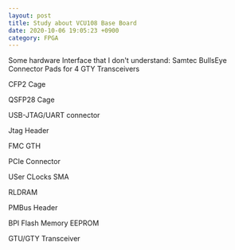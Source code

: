 ```yaml
---
layout: post
title: Study about VCU108 Base Board
date: 2020-10-06 19:05:23 +0900
category: FPGA
---
```


Some hardware Interface that I don't understand:
Samtec BullsEye Connector Pads for 4 GTY Transceivers

CFP2 Cage

QSFP28 Cage

USB-JTAG/UART connector

Jtag Header

FMC GTH

PCIe Connector

USer CLocks SMA

RLDRAM

PMBus  Header

BPI Flash Memory EEPROM

GTU/GTY Transceiver